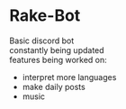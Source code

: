 # Rake-Bot
Basic discord bot  
constantly being updated  
features being worked on:  
- interpret more languages
- make daily posts
- music
